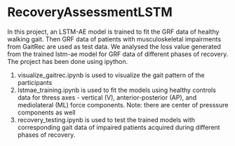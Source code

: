 # RecoveryAssessmentLSTM
In this project, an LSTM-AE model is trained to fit the GRF data of healthy walking gait. Then GRF data of patients with musculoskeletal impairments from GaitRec are used as test data. We analysed the loss value generated from the trained lstm-ae model for GRF data of different phases of recovery. The project has been done using ipython.
1. visualize_gaitrec.ipynb is used to visualize the gait pattern of the participants
2. lstmae_training.ipynb is used to fit the models using healthy controls data for thress axes - vertical (V), anterior-posterior (AP), and mediolateral (ML) force components.
Note: there are center of presssure components as well
4. recovery_testing.ipynb is used to test the trained models with corresponding gait data of impaired patients acquired during different phases of recovery.

